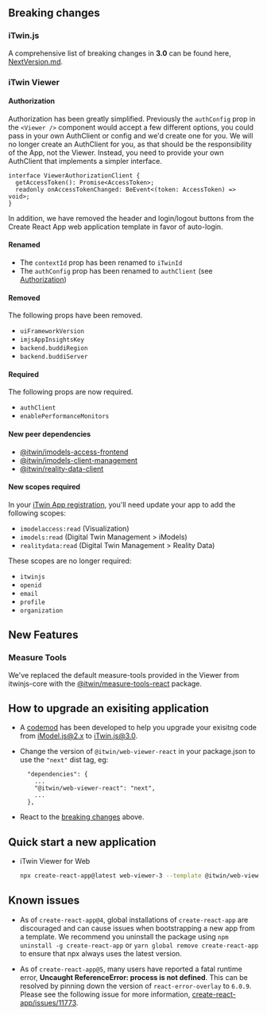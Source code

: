 ## Breaking changes

### iTwin.js

A comprehensive list of breaking changes in **3.0** can be found here, [NextVersion.md](https://github.com/iTwin/itwinjs-core/blob/release/3.0.x/docs/changehistory/NextVersion.md).

### iTwin Viewer

#### Authorization

Authorization has been greatly simplified. Previously the `authConfig` prop in the `<Viewer />` component would accept a few different options, you could pass in your own AuthClient or config and we'd create one for you. We will no longer create an AuthClient for you, as that should be the responsibility of the App, not the Viewer. Instead, you need to provide your own AuthClient that implements a simpler interface.

```tsx
interface ViewerAuthorizationClient {
  getAccessToken(): Promise<AccessToken>;
  readonly onAccessTokenChanged: BeEvent<(token: AccessToken) => void>;
}
```

In addition, we have removed the header and login/logout buttons from the Create React App web application template in favor of auto-login.

#### Renamed

- The `contextId` prop has been renamed to `iTwinId`
- The `authConfig` prop has been renamed to `authClient` (see [Authorization](#authorization))

#### Removed

The following props have been removed.

- `uiFrameworkVersion`
- `imjsAppInsightsKey`
- `backend.buddiRegion`
- `backend.buddiServer`

#### Required

The following props are now required.

- `authClient`
- `enablePerformanceMonitors`

#### New peer dependencies

- [@itwin/imodels-access-frontend](https://www.npmjs.com/package/@itwin/imodels-access-frontend)
- [@itwin/imodels-client-management](https://www.npmjs.com/package/@itwin/imodels-client-management)
- [@itwin/reality-data-client](https://www.npmjs.com/package/@itwin/reality-data-client)

#### New scopes required

In your [iTwin App registration](https://developer.bentley.com/my-apps/), you'll need update your app to add the following scopes:

- `imodelaccess:read` (Visualization)
- `imodels:read` (Digital Twin Management > iModels)
- `realitydata:read` (Digital Twin Management > Reality Data)

These scopes are no longer required:

- `itwinjs`
- `openid`
- `email`
- `profile`
- `organization`

## New Features

### Measure Tools

We've replaced the default measure-tools provided in the Viewer from itwinjs-core with the [@itwin/measure-tools-react](https://www.npmjs.com/package/@itwin/measure-tools-react) package.

## How to upgrade an exisiting application

- A [codemod](https://github.com/iTwin/codemods) has been developed to help you upgrade your exisitng code from iModel.js@2.x to iTwin.js@3.0.

- Change the version of `@itwin/web-viewer-react` in your package.json to use the `"next"` dist tag, eg:

  ```
    "dependencies": {
      ...
      "@itwin/web-viewer-react": "next",
      ...
    },
  ```

- React to the [breaking changes](#breaking-changes) above.

## Quick start a new application

- iTwin Viewer for Web

  ```sh
  npx create-react-app@latest web-viewer-3 --template @itwin/web-viewer@next --scripts-version @bentley/react-scripts
  ```

## Known issues

- As of `create-react-app@4`, global installations of `create-react-app` are discouraged and can cause issues when bootstrapping a new app from a template. We recommend you uninstall the package using `npm uninstall -g create-react-app` or `yarn global remove create-react-app` to ensure that npx always uses the latest version.

- As of `create-react-app@5`, many users have reported a fatal runtime error, **Uncaught ReferenceError: process is not defined**. This can be resolved by pinning down the version of `react-error-overlay` to `6.0.9`. Please see the following issue for more information, [create-react-app/issues/11773](https://github.com/facebook/create-react-app/issues/11773).
